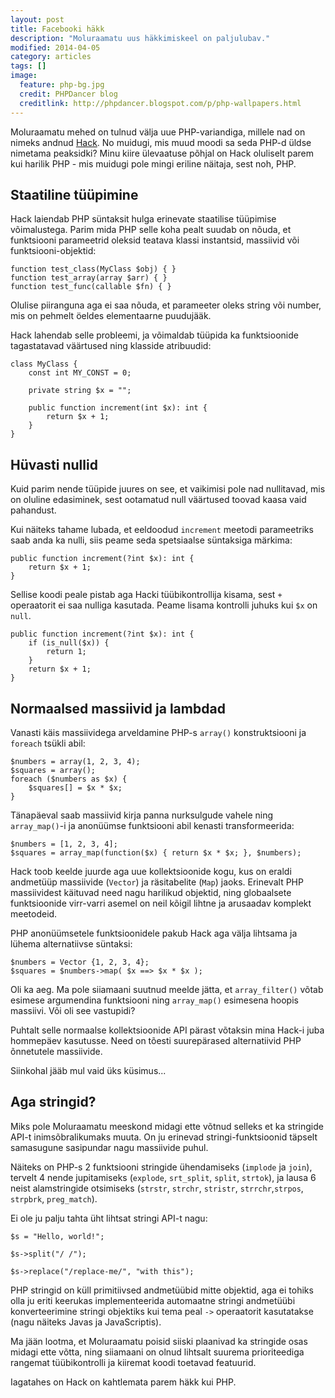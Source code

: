 ```yaml
---
layout: post
title: Facebooki häkk
description: "Moluraamatu uus häkkimiskeel on paljulubav."
modified: 2014-04-05
category: articles
tags: []
image:
  feature: php-bg.jpg
  credit: PHPDancer blog
  creditlink: http://phpdancer.blogspot.com/p/php-wallpapers.html
---
```


Moluraamatu mehed on tulnud välja uue PHP-variandiga, millele nad on
nimeks andnud [Hack][].  No muidugi, mis muud moodi sa seda PHP-d
üldse nimetama peaksidki?  Minu kiire ülevaatuse põhjal on Hack
oluliselt parem kui harilik PHP - mis muidugi pole mingi eriline
näitaja, sest noh, PHP.

## Staatiline tüüpimine

Hack laiendab PHP süntaksit hulga erinevate staatilise tüüpimise
võimalustega.  Parim mida PHP selle koha pealt suudab on nõuda, et
funktsiooni parameetrid oleksid teatava klassi instantsid, massiivid
või funktsiooni-objektid:

    function test_class(MyClass $obj) { }
    function test_array(array $arr) { }
    function test_func(callable $fn) { }

Olulise piiranguna aga ei saa nõuda, et parameeter oleks string või
number, mis on pehmelt öeldes elementaarne puudujääk.

Hack lahendab selle probleemi, ja võimaldab tüüpida ka funktsioonide
tagastatavad väärtused ning klasside atribuudid:

    class MyClass {
        const int MY_CONST = 0;

        private string $x = "";

        public function increment(int $x): int {
            return $x + 1;
        }
    }

## Hüvasti nullid

Kuid parim nende tüüpide juures on see, et vaikimisi pole nad
nullitavad, mis on oluline edasiminek, sest ootamatud null väärtused
toovad kaasa vaid pahandust.

Kui näiteks tahame lubada, et eeldoodud `increment` meetodi
parameetriks saab anda ka nulli, siis peame seda spetsiaalse
süntaksiga märkima:

    public function increment(?int $x): int {
        return $x + 1;
    }

Sellise koodi peale pistab aga Hacki tüübikontrollija kisama, sest `+`
operaatorit ei saa nulliga kasutada.  Peame lisama kontrolli juhuks
kui `$x` on `null`.

    public function increment(?int $x): int {
        if (is_null($x)) {
            return 1;
        }
        return $x + 1;
    }

## Normaalsed massiivid ja lambdad

Vanasti käis massiividega arveldamine PHP-s `array()` konstruktsiooni
ja `foreach` tsükli abil:

    $numbers = array(1, 2, 3, 4);
    $squares = array();
    foreach ($numbers as $x) {
        $squares[] = $x * $x;
    }

Tänapäeval saab massiivid kirja panna nurksulgude vahele ning
`array_map()`-i ja anonüümse funktsiooni abil kenasti transformeerida:

    $numbers = [1, 2, 3, 4];
    $squares = array_map(function($x) { return $x * $x; }, $numbers);

Hack toob keelde juurde aga uue kollektsioonide kogu, kus on eraldi
andmetüüp massiivide (`Vector`) ja räsitabelite (`Map`) jaoks.
Erinevalt PHP massiividest käituvad need nagu harilikud objektid, ning
globaalsete funktsioonide virr-varri asemel on neil kõigil lihtne
ja arusaadav komplekt meetodeid.

PHP anonüümsetele funktsioonidele pakub Hack aga välja lihtsama ja
lühema alternatiivse süntaksi:

    $numbers = Vector {1, 2, 3, 4};
    $squares = $numbers->map( $x ==> $x * $x );

Oli ka aeg.  Ma pole siiamaani suutnud meelde jätta, et
`array_filter()` võtab esimese argumendina funktsiooni ning
`array_map()` esimesena hoopis massiivi.  Või oli see vastupidi?

Puhtalt selle normaalse kollektsioonide API pärast võtaksin mina
Hack-i juba hommepäev kasutusse.  Need on tõesti suurepärased
alternatiivid PHP õnnetutele massiivide.

Siinkohal jääb mul vaid üks küsimus...

## Aga stringid?

Miks pole Moluraamatu meeskond midagi ette võtnud selleks et ka
stringide API-t inimsõbralikumaks muuta.  On ju erinevad
stringi-funktsioonid täpselt samasugune sasipundar nagu massiivide
puhul.

Näiteks on PHP-s 2 funktsiooni stringide ühendamiseks (`implode` ja
`join`), tervelt 4 nende jupitamiseks (`explode`, `srt_split`,
`split`, `strtok`), ja lausa 6 neist alamstringide otsimiseks
(`strstr`, `strchr`, `stristr`, `strrchr`,`strpos`, `strpbrk`,
`preg_match`).

Ei ole ju palju tahta üht lihtsat stringi API-t nagu:

    $s = "Hello, world!";

    $s->split("/ /");

    $s->replace("/replace-me/", "with this");

PHP stringid on küll primitiivsed andmetüübid mitte objektid, aga ei
tohiks olla ju eriti keerukas implementeerida automaatne stringi
andmetüübi konverteerimine stringi objektiks kui tema peal `->`
operaatorit kasutatakse (nagu näiteks Javas ja JavaScriptis).

Ma jään lootma, et Moluraamatu poisid siiski plaanivad ka stringide
osas midagi ette võtta, ning siiamaani on olnud lihtsalt suurema
prioriteediga rangemat tüübikontrolli ja kiiremat koodi toetavad
featuurid.

Iagatahes on Hack on kahtlemata parem häkk kui PHP.

[Hack]: http://hhvm.com/

